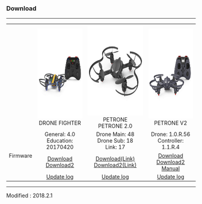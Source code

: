### Download

---

<div align="center">
    <table>
        <tr>
            <td><div align="center"></div></td>
            <td>
                <div align="center">
                    <img src="/assets/images/products/drone_fighter_and_controller.jpg" alt="drone_fighter_and_controller" height="240" width="240"><br>
                    DRONE FIGHTER
                </div>
            </td>
            <td>
                <div align="center">
                    <img src="/assets/images/products/petrone.jpg" alt="petrone" height="240" width="240"><br>
                    PETRONE<br>
                    PETRONE 2.0
                </div>
            </td>
            <td>
                <div align="center">
                    <img src="/assets/images/products/petrone_v2_and_controller.jpg" alt="petrone_v2_and_controller" height="240" width="240"><br>
                    PETRONE V2
                </div>
            </td>
        </tr>
        <tr>
            <td rowspan="3">
                <div align="center">Firmware</div>
            </td>
            <td>
                <div align="center">General: 4.0<br>Education: 20170420</div>
            </td>
            <td>
                <div align="center">Drone Main: 48<br>Drone Sub: 18<br>Link: 17</div>
            </td>
            <td>
                <div align="center">Drone: 1.0.R.56<br>Controller: 1.1.R.4</div>
            </td>
        </tr>
            <tr>
                <td>
                    <div align="center"><a href="https://drive.google.com/open?id=1KItchl29rXjVD_lj2C0v-HrOiixLl3Om" target="_blank">Download</a></div>
                    <div align="center"><a href="https://s3.ap-northeast-2.amazonaws.com/byrobot/DroneFighter_20180201_release_0.zip" target="_blank">Download2</a></div>
                </td>
                <td>
                    <div align="center"><a href="https://drive.google.com/open?id=11soOox-oEXHSnVXokrq4jMBBfaH-32eN" target="_blank">Download(Link)</a></div>
                    <div align="center"><a href="https://s3.ap-northeast-2.amazonaws.com/byrobot/Petrone_20180102_release_0.zip" target="_blank">Download2(Link)</a></div>
                </td>
                <td>
                    <div align="center"><a href="https://drive.google.com/open?id=1OssjNdWTTbhLqQtBwkj7ujgBFfZAJ2uP" target="_blank">Download</a><br>
                    <div align="center"><a href="https://s3.ap-northeast-2.amazonaws.com/byrobot/PetroneV2_20171113_release_5.zip" target="_blank">Download2</a><br>
                    <a href="/documents/kr/products/petrone_v2/manual/update/byrobot_how_to_update_petrone_v2.pdf" target="_blank">Manual</a></div>
                </td>
            </tr>
            <tr>
                <td><div align="center"><a href="/documents/kr/products/dronefighter2017/log/updates/firmware/">Update log</a></div></td>
                <td><div align="center"><a href="/documents/kr/products/petrone/log/updates/firmware/">Update log</a></div></td>
                <td><div align="center"><a href="/documents/kr/products/petrone_v2/log/updates/firmware/">Update log</a></div></td>
            </tr>
    </table>
</div>

---

Modified : 2018.2.1